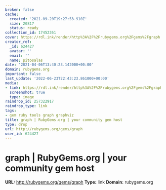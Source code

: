```yaml
---
broken: false
cache:
  created: '2021-09-20T19:27:53.910Z'
  size: 20817
  status: ready
collection_id: 17452361
cover: https://rdl.ink/render/http%3A%2F%2Frubygems.org%2Fgems%2Fgraph
creator_ref:
  _id: 624427
  avatar: ''
  email: ''
  name: pitosalas
date: '2021-04-06T13:40:23.142000+00:00'
domain: rubygems.org
important: false
last_update: '2022-06-23T22:43:23.861000+00:00'
media:
- link: https://rdl.ink/render/http%3A%2F%2Frubygems.org%2Fgems%2Fgraph
  screenshot: true
  type: image
raindrop_id: 257322917
raindrop_type: link
tags:
- gem ruby tools graph graphviz
title: graph | RubyGems.org | your community gem host
type: drop
url: http://rubygems.org/gems/graph
user_id: 624427
---
```


# graph | RubyGems.org | your community gem host

**URL:** http://rubygems.org/gems/graph
**Type:** link
**Domain:** rubygems.org
